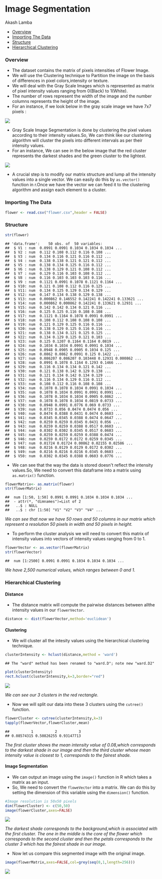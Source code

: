 Image Segmentation
================
Akash Lamba

-   [Overview](#overview)
-   [Importing The Data](#importing-the-data)
-   [Structure](#structure)
-   [Hierarchical Clustering](#hierarchical-clustering)

### Overview

-   The dataset contains the matrix of pixels intensities of Flower Image.
-   We will use the Clustering technique to Partition the image on the basis of differences in pixel colors,intensity or texture.
-   We will deal with the Gray Scale Images which is represented as matrix of pixel intensity values ranging from 0(Black) to 1(White).
-   The number of rows represent the width of the image and the number columns represents the height of the image.
-   For an instance, if we look below in the gray scale image we have 7x7 pixels :

![](C:/Akash%20Drive/HP%20Hard%20Disk/Padhai/IT%20Skills/Courses/Git%20Projects/Image%20Segmentation/Rprojects/Image%20Segmentation/pixel.PNG)

-   Gray Scale Image Segmentation is done by clustering the pixel values according to their intensity values.So, We can think like our clustering algorithm will cluster the pixels into different intervals as per their intensity values.
-   For an instance, We can see in the below image that the red cluster represents the darkest shades and the green cluster to the lightest.

![](C:/Akash%20Drive/HP%20Hard%20Disk/Padhai/IT%20Skills/Courses/Git%20Projects/Image%20Segmentation/Rprojects/Image%20Segmentation/cluster%20Intensities.png)

-   A crucial step is to modify our matrix structure and lump all the intensity values into a single vector. We can easily do this by `as.vector()` function in r.Once we have the vector we can feed it to the clustering algorithm and assign each element to a cluster.

### Importing The Data

``` r
flower <- read.csv("flower.csv",header = FALSE)
```

### Structure

``` r
str(flower)
```

    ## 'data.frame':    50 obs. of  50 variables:
    ##  $ V1 : num  0.0991 0.0991 0.1034 0.1034 0.1034 ...
    ##  $ V2 : num  0.112 0.108 0.112 0.116 0.108 ...
    ##  $ V3 : num  0.134 0.116 0.121 0.116 0.112 ...
    ##  $ V4 : num  0.138 0.138 0.121 0.121 0.112 ...
    ##  $ V5 : num  0.138 0.134 0.125 0.116 0.112 ...
    ##  $ V6 : num  0.138 0.129 0.121 0.108 0.112 ...
    ##  $ V7 : num  0.129 0.116 0.103 0.108 0.112 ...
    ##  $ V8 : num  0.116 0.103 0.103 0.103 0.116 ...
    ##  $ V9 : num  0.1121 0.0991 0.1078 0.1121 0.1164 ...
    ##  $ V10: num  0.121 0.108 0.112 0.116 0.125 ...
    ##  $ V11: num  0.134 0.125 0.129 0.134 0.129 ...
    ##  $ V12: num  0.147 0.134 0.138 0.129 0.138 ...
    ##  $ V13: num  0.000862 0.146552 0.142241 0.142241 0.133621 ...
    ##  $ V14: num  0.000862 0.000862 0.142241 0.133621 0.12931 ...
    ##  $ V15: num  0.142 0.142 0.134 0.121 0.116 ...
    ##  $ V16: num  0.125 0.125 0.116 0.108 0.108 ...
    ##  $ V17: num  0.1121 0.1164 0.1078 0.0991 0.0991 ...
    ##  $ V18: num  0.108 0.112 0.108 0.108 0.108 ...
    ##  $ V19: num  0.121 0.129 0.125 0.116 0.116 ...
    ##  $ V20: num  0.138 0.129 0.125 0.116 0.116 ...
    ##  $ V21: num  0.138 0.134 0.121 0.125 0.125 ...
    ##  $ V22: num  0.134 0.129 0.125 0.121 0.103 ...
    ##  $ V23: num  0.125 0.1207 0.1164 0.1164 0.0819 ...
    ##  $ V24: num  0.1034 0.1034 0.0991 0.0991 0.1034 ...
    ##  $ V25: num  0.0948 0.0905 0.0905 0.1034 0.125 ...
    ##  $ V26: num  0.0862 0.0862 0.0991 0.125 0.1422 ...
    ##  $ V27: num  0.086207 0.086207 0.103448 0.12931 0.000862 ...
    ##  $ V28: num  0.0991 0.1078 0.1164 0.1293 0.1466 ...
    ##  $ V29: num  0.116 0.134 0.134 0.121 0.142 ...
    ##  $ V30: num  0.121 0.138 0.142 0.129 0.138 ...
    ##  $ V31: num  0.121 0.134 0.142 0.134 0.129 ...
    ##  $ V32: num  0.116 0.134 0.129 0.116 0.112 ...
    ##  $ V33: num  0.108 0.112 0.116 0.108 0.108 ...
    ##  $ V34: num  0.1078 0.1078 0.1034 0.0991 0.1034 ...
    ##  $ V35: num  0.1078 0.1034 0.0991 0.0991 0.0991 ...
    ##  $ V36: num  0.1078 0.1034 0.1034 0.0905 0.0862 ...
    ##  $ V37: num  0.1078 0.1078 0.1034 0.0819 0.0733 ...
    ##  $ V38: num  0.0948 0.0991 0.0776 0.069 0.0733 ...
    ##  $ V39: num  0.0733 0.056 0.0474 0.0474 0.056 ...
    ##  $ V40: num  0.0474 0.0388 0.0431 0.0474 0.0603 ...
    ##  $ V41: num  0.0345 0.0345 0.0388 0.0474 0.0647 ...
    ##  $ V42: num  0.0259 0.0259 0.0345 0.0431 0.056 ...
    ##  $ V43: num  0.0259 0.0259 0.0388 0.0517 0.0603 ...
    ##  $ V44: num  0.0302 0.0302 0.0345 0.0517 0.0603 ...
    ##  $ V45: num  0.0259 0.0259 0.0259 0.0388 0.0474 ...
    ##  $ V46: num  0.0259 0.0172 0.0172 0.0259 0.0345 ...
    ##  $ V47: num  0.01724 0.01724 0.00862 0.02155 0.02586 ...
    ##  $ V48: num  0.0216 0.0129 0.0129 0.0172 0.0302 ...
    ##  $ V49: num  0.0216 0.0216 0.0216 0.0345 0.0603 ...
    ##  $ V50: num  0.0302 0.0345 0.0388 0.0603 0.0776 ...

-   We can see that the way the data is stored doesn't reflect the intensity values.So, We need to convert this dataframe into a matrix using `as.matrix()` function.

``` r
flowerMatrix<- as.matrix(flower)
str(flowerMatrix)
```

    ##  num [1:50, 1:50] 0.0991 0.0991 0.1034 0.1034 0.1034 ...
    ##  - attr(*, "dimnames")=List of 2
    ##   ..$ : NULL
    ##   ..$ : chr [1:50] "V1" "V2" "V3" "V4" ...

*We can see that now we have 50 rows and 50 columns in our matrix which represent a resolution 50 pixels in width and 50 pixels in height.*

-   To perform the cluster analysis we will need to convert this matrix of intensity values into vectors of intensity values ranging from 0 to 1.

``` r
flowerVector <- as.vector(flowerMatrix)
str(flowerVector)
```

    ##  num [1:2500] 0.0991 0.0991 0.1034 0.1034 0.1034 ...

*We have 2,500 numerical values, which ranges between 0 and 1.*

### Hierarchical Clustering

#### Distance

-   The distance matrix will compute the pairwise distances between allthe intensity values in our `flowerVector`.

``` r
distance <- dist(flowerVector,method='euclidean')
```

#### Clustering

-   We will cluster all the intesity values using the hierarchical clustering technique.

``` r
clusterIntensity <- hclust(distance,method = 'ward')
```

    ## The "ward" method has been renamed to "ward.D"; note new "ward.D2"

``` r
plot(clusterIntensity)
rect.hclust(clusterIntensity,k=3,border="red")
```

![](Flower_segment_files/figure-markdown_github/unnamed-chunk-6-1.png)

*We can see our 3 clusters in the red rectangle.*

-   Now we will split our data into these 3 clusters using the `cutree()` function.

``` r
flowerCluster <- cutree(clusterIntensity,k=3)
tapply(flowerVector,flowerCluster,mean)
```

    ##          1          2          3 
    ## 0.08574315 0.50826255 0.93147713

*The first cluster shows the mean intensity value of 0.08,which corresponds to the darkest shade in our image and then the third cluster whose mean intensity value is closest to 1, corresponds to the fairest shade.*

#### Image Segmentation

-   We can output an image using the `image()` function in R which takes a matrix as an input.
-   So, We need to convert the `floweVector` into a matrix. We can do this by setting the dimension of this variable using the `dimension()` function.

``` r
#Image resolution is 50x50 pixels
dim(flowerCluster) <- c(50,50)
image(flowerCluster,axes=FALSE)
```

![](Flower_segment_files/figure-markdown_github/unnamed-chunk-8-1.png)

*The darkest shade corresponds to the background,which is associated with the first cluster. The one in the middle is the core of the flower which corresponds to the second cluster and then the petals corresponds to the cluster 3 which has the fairest shade in our image.*

-   Now let us compare this segmented image with the original image.

``` r
image(flowerMatrix,axes=FALSE,col=grey(seq(0,1,length=256)))
```

![](Flower_segment_files/figure-markdown_github/unnamed-chunk-9-1.png)
